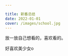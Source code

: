 ```yaml
---

title: 新番总结
date: 2022-01-01
cover: /images/school.jpg	
---
```


放一放自己想看的，喜欢看的。

<!-- more -->

好喜欢美少女o
